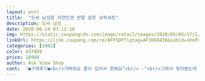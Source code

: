 ```yaml
---
layout: post 
title:  "도씨 남성용 자연인견 반팔 잠옷 상하세트" 
description: 도씨 남성 ..
date: 2020-06-24 07:12:18 
img: https://static.coupangcdn.com/image/retail/images/2020/05/04/17/1/99ab7992-bd1f-4d73-96a6-315610a74051.jpg 
linkUrl: https://link.coupang.com/re/AFFSDP?lptag=AF3600438&subid=ahnPublicAsk&pageKey=1548573485&itemId=2650512937&vendorItemId=70769372182&traceid=V0-113-0adca02572adb077 
categories: [1002] 
color: 4374D9 
price: 18900 
author: Ask View Shop 
cont:  "●구매후기●<br/>가벼워요 품이 있어서 편해요^<br/> -^<br/>그래서 찾아봤는데 도씨가 질이 좋다고 해서 몇개 장바구니에 넣고 구매해봤어요!! 편안하고 넉넉한 사이즈라고 해서 편안하게 입으려고 산건데 받아보니까 생각한대로라서 더 기분이 좋더라고요 ㅎㅎㅎ<br/>남성용 free사이즈 이지만 158cm / 40초반때인 저에게도<br/>너무나도 좋은 사이즈같아요 워낙 박시한걸 좋아하기에... <br/>!<br/>단추식으로 되어있어서 입고 벗고 편하고 바람 솔솔 들어오고<br/>디자인이 심풀하면서 윗옷에 주머니가 있어서 좋네요<br/>바람불면 살랑살랑 옷자락이 움직여요<br/>바지 고무줄도 잘 늘어나서 편하네요<br/>색상도 제가 딱 좋아하는 네이비이고 잘 입고 있어요<br/>선물용으로 또 구매해야겠네요 흐흐흐흐 좋습니다.<br/><br/>소재도 너무 좋고, 여름 잠옷 이만한게 없을듯하네요<br/>아빠 선물해드릴려고 구매했거든요! 와 실화소니?<br/>엄마가 입는 모습보고 얇고 편해 보인다 하셔서<br/>엄마꺼도 주문 했어요<br/>여성분들이야 보통 잠옷을 챙겨서 입잖아요? 저도 그런편이구요, 남성분들은 대충대충 입던 반팔.<br/> 반바지나 나시 꺼내입더라구요 제 신랑만 봐도요!! ㅋㅋㅋㅋㅋㅋ 그러지말고 요고 한번 구매해서 입어보세요 너무 편합니다.<br/> ㅋㅋㅋㅋㅋ<br/>올 여름 시원하게 보내겠네요^<br/> -^<br/>왜 인견 하는줄 알겠네요 ㅎㅎㅎ 이렇게 편할일인가?<br/>요즘 갑자기 더워져서 얇은 잠옷이 필요하더라고요!!<br/>원래는 제가 입으려고 샀는데요<br/>이건 아빠드리려고 구매한건데 자연인견원단으로 삼성섬유에서 품질관리를 통과한 제품이더라고요<br/>인견이라 시원한 기분이 쵝오♡<br/>인견인견 하길래, 저도 한번 사보고 입어본다음에<br/>특허번호도 있어서 믿음직했어요 ㅎㅎㅎ<br/>편안하고 넉넉한 사이즈에 자연인견이라 시원하고 넘 좋다고 하시네요!!!!! 여름필수템 언능 준비하세요^^<br/>편한것도 편한거지만 이렇게 시원할일인가... <br/>? ㅎㅎㅎ<br/>" 
---
```

